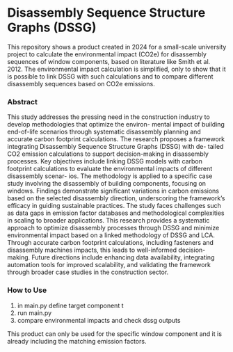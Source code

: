 # Disassembly Sequence Structure Graphs (DSSG)

This repository shows a product created in 2024 for a small-scale university project to calculate the environmental impact (CO2e) for disassembly sequences of window components, based on literature like Smith et al. 2012. The environmental impact calculation is simplified, only to show that it is possible to link DSSG with such calculations and to compare different disassembly sequences based on CO2e emissions.

### Abstract

This study addresses the pressing need in the construction industry to develop methodologies that optimize the environ- mental impact of building end-of-life scenarios through systematic disassembly planning and accurate carbon footprint calculations. The research proposes a framework integrating Disassembly Sequence Structure Graphs (DSSG) with de- tailed CO2 emission calculations to support decision-making in disassembly processes. Key objectives include linking DSSG models with carbon footprint calculations to evaluate the environmental impacts of different disassembly scenar- ios. The methodology is applied to a specific case study involving the disassembly of building components, focusing on windows. Findings demonstrate significant variations in carbon emissions based on the selected disassembly direction, underscoring the framework’s efficacy in guiding sustainable practices. The study faces challenges such as data gaps in emission factor databases and methodological complexities in scaling to broader applications. This research provides a systematic approach to optimize disassembly processes through DSSG and minimize environmental impact based on a linked methodology of DSSG and LCA. Through accurate carbon footprint calculations, including fasteners and disassembly machines impacts, this leads to well-informed decision-making. Future directions include enhancing data availability, integrating automation tools for improved scalability, and validating the framework through broader case studies in the construction sector.

### How to Use

1. in main.py define target component t
2. run main.py
3. compare environmental impacts and check dssg outputs

This product can only be used for the specific window component and it is already including the matching emission factors. 
